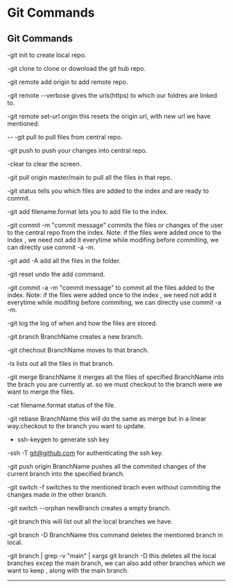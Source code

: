 # Git Commands
## Git Commands
-git init
to create local repo.

-git clone
to clone or download the git hub repo.

-git remote add origin <https link>
to add remote repo.

-git remote --verbose
gives the urls(https) to which our foldres are linked to.

-git remote set-url origin <https link>
this resets the origin url, with new url we have mentioned.

--
-git pull
to pull files from central repo.

-git push
to push your changes into central repo.

-clear
to clear the screen.

-git pull origin master/main
to pull all the files in that repo.

-git status
tells you which files are added to the index and are ready to commit.

-git add filename.format
lets you to add file to the index.

-git commit -m "commit message"
commits the files or changes of the user to the central repo from the index.
Note: if the files were added once to the index , we need not add it everytime while modifing before
commiting, we can directly use commit -a -m.

-git add -A
add all the files in the folder.

-git reset <file>
undo the add command.

-git commit -a -m "commit message"
to commit all the files added to the index.
Note: if the files were added once to the index , we need not add it everytime while modifing before
commiting, we can directly use commit -a -m.

-git log
the log of when and how the files are stored.

-git branch BranchName
creates a new branch.

-git chechout BranchName
moves to that branch.

-ls
lists out all the files in that branch.

-git merge BranchName
it merges all the files of specified BranchName into the brach you are currently at.
so we must checkout to the branch were we want to merge the files.

-cat filename.format
status  of the file.

-git rebase BranchName
this will do the same as merge but in a linear way.checkout to the branch you want to update.
 
- ssh-keygen
to generate ssh key

-ssh -T git@github.com
for authenticating the ssh key.

-git push origin BranchName
pushes all the commited changes of the current branch into the specified branch.

-git switch -f <branch-name>
switches to the mentioned brach even without commiting the changes made in the other branch.

-git switch --orphan newBranch
creates a empty branch.

-git branch
this will list out all the local branches we have.

-git branch -D BranchName
this command deletes the mentioned branch in local.

-git branch | grep -v "main" | xargs git branch -D
this deletes all the local branches excep the main branch, we can also add other branches which we want
to keep , along with the main branch.
__________________________ 






























